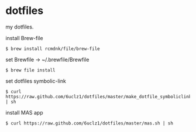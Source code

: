 # dotfiles
my dotfiles.

install Brew-file

    $ brew install rcmdnk/file/brew-file

set Brewfile -> ~/.brewfile/Brewfile    

    $ brew file install
    
set dotfiles symbolic-link

    $ curl https://raw.github.com/6uclz1/dotfiles/master/make_dotfile_symboliclink.sh | sh
    
install MAS app    

    $ curl https://raw.github.com/6uclz1/dotfiles/master/mas.sh | sh
    
    

